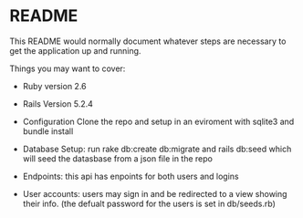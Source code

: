 # README

This README would normally document whatever steps are necessary to get the
application up and running.

Things you may want to cover:

* Ruby version 2.6

* Rails Version 5.2.4

* Configuration Clone the repo and setup in an eviroment with sqlite3 and  bundle install

* Database Setup: run rake db:create db:migrate and rails db:seed which will seed the datasbase from a json file in the repo

* Endpoints: this api has enpoints for both users and logins 

* User accounts: users may sign in and be redirected to a view showing their info. (the defualt password for the users is set in db/seeds.rb)
